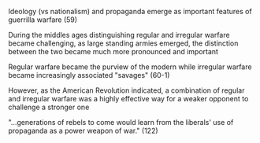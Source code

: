 Ideology (vs nationalism) and propaganda emerge as important features of guerrilla warfare (59)

During the middles ages distinguishing regular and irregular warfare became challenging, as large standing armies emerged, the distinction between the two became much more pronounced and important

Regular warfare became the purview of the modern while irregular warfare became increasingly associated "savages" (60-1)

However, as the American Revolution indicated, a combination of regular and irregular warfare was a highly effective way for a weaker opponent to challenge a stronger one

"...generations of rebels to come would learn from the liberals' use of propaganda as a power weapon of war." (122)